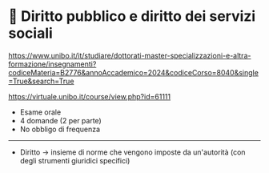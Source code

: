 # 👮 Diritto pubblico e diritto dei servizi sociali

<https://www.unibo.it/it/studiare/dottorati-master-specializzazioni-e-altra-formazione/insegnamenti?codiceMateria=B2776&annoAccademico=2024&codiceCorso=8040&single=True&search=True>

<https://virtuale.unibo.it/course/view.php?id=61111>

- Esame orale
- 4 domande (2 per parte)
- No obbligo di frequenza

---

- Diritto -> insieme di norme che vengono imposte da un'autorità (con degli strumenti giuridici specifici)
